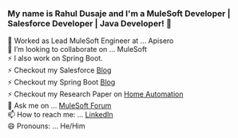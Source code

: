 ### My name is Rahul Dusaje and I'm a MuleSoft Developer | Salesforce Developer | Java Developer! 👋



🔭 Worked as Lead MuleSoft Engineer at ... Apisero <br/>
👯 I’m looking to collaborate on ... MuleSoft<br/>
⚡ I also work on Spring Boot. <br/>
⚡ Checkout my Salesforce [Blog](https://apisero.com/create-custom-objects-in-salesforce/) <br/>
⚡ Checkout my Spring Boot [Blog](https://medium.com/@rahuldusaje) <br/>
⚡ Checkout my Research Paper on [Home Automation](https://www.ijitee.org/wp-content/uploads/papers/v8i6/E3143038519.pdf)<br/>
💬 Ask me on ... [MuleSoft Forum](https://help.mulesoft.com/s/profile/0052T00000CGXqMQAX)<br/>
📫 How to reach me: ... [LinkedIn](https://www.linkedin.com/feed/) <br/>
😄 Pronouns: ... He/Him<br/>
